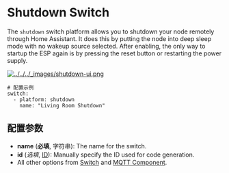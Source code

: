 # Shutdown Switch

The `shutdown` switch platform allows you to shutdown your node remotely through Home Assistant. It does this by putting the node into deep sleep mode with no wakeup source selected. After enabling, the only way to startup the ESP again is by pressing the reset button or restarting the power supply.

[![../../../_images/shutdown-ui.png](https://esphomelib.com/_images/shutdown-ui.png)](https://esphomelib.com/_images/shutdown-ui.png)

```
# 配置示例
switch:
  - platform: shutdown
    name: "Living Room Shutdown"
```

## 配置参数

- **name** (**必填**, 字符串): The name for the switch.
- **id** (*选填*, [ID](esphome/guides/configuration-types#id)): Manually specify the ID used for code generation.
- All other options from [Switch](https://esphomelib.com/esphomeyaml/components/switch/index.html#config-switch) and [MQTT Component](https://esphomelib.com/esphomeyaml/components/mqtt.html#config-mqtt-component).